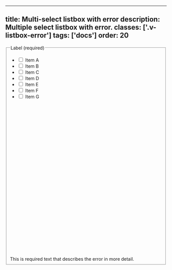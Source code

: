<!--
 *              © 2025 Visa
 *
 * Licensed under the Apache License, Version 2.0 (the "License");
 * you may not use this file except in compliance with the License.
 * You may obtain a copy of the License at
 *
 *         http://www.apache.org/licenses/LICENSE-2.0
 *
 * Unless required by applicable law or agreed to in writing, software
 * distributed under the License is distributed on an "AS IS" BASIS,
 * WITHOUT WARRANTIES OR CONDITIONS OF ANY KIND, either express or implied.
 * See the License for the specific language governing permissions and
 * limitations under the License.
 *
 -->
---
title: Multi-select listbox with error
description: Multiple select listbox with error. 
classes: ['.v-listbox-error']
tags: ['docs']
order: 20
---

<fieldset aria-invalid="true" aria-labelledby="multi-select-error-listbox-legend multi-select-error-listbox-message">
  <legend class="v-label" id="multi-select-error-listbox-legend">
    Label (required)
  </legend>
  <div class="v-listbox-container v-listbox-error">
    <ul class="v-listbox v-listbox-scroll v-listbox-multiselect">
      <li>
        <label class="v-listbox-item" for="checkbox-ms-error-1">
          <input class="v-checkbox" id="checkbox-ms-error-1" name="multi-select-error" type="checkbox"/>
          <label class="v-label v-typography-label-large">
            Item A
          </label>
        </label>
      </li>
      <li>
        <label class="v-listbox-item" for="checkbox-ms-error-2">
          <input class="v-checkbox" id="checkbox-ms-error-2" name="multi-select-error" type="checkbox"/>
          <span class="v-label v-typography-label-large">
            Item B
          </span>
        </label>
      </li>
      <li>
        <label class="v-listbox-item" for="checkbox-ms-error-3">
          <input class="v-checkbox" id="checkbox-ms-error-3" name="multi-select-error" type="checkbox"/>
          <span class="v-label v-typography-label-large">
            Item C
          </span>
        </label>
      </li>
      <li>
        <label class="v-listbox-item" for="checkbox-ms-error-4">
          <input class="v-checkbox" id="checkbox-ms-error-4" name="multi-select-error" type="checkbox"/>
          <span class="v-label v-typography-label-large">
            Item D
          </span>
        </label>
      </li>
      <li>
        <label class="v-listbox-item" for="checkbox-ms-error-5">
          <input class="v-checkbox" id="checkbox-ms-error-5" name="multi-select-error" type="checkbox"/>
          <span class="v-label v-typography-label-large">
            Item E
          </span>
        </label>
      </li>
      <li>
        <label class="v-listbox-item" for="checkbox-ms-error-6">
          <input class="v-checkbox" id="checkbox-ms-error-6" name="multi-select-error" type="checkbox"/>
          <span class="v-label v-typography-label-large">
            Item F
          </span>
        </label>
      </li>
      <li>
        <label class="v-listbox-item" for="checkbox-ms-error-7">
          <input class="v-checkbox" id="checkbox-ms-error-7" name="multi-select-error" type="checkbox"/>
          <span class="v-label v-typography-label-large">
            Item G
          </span>
        </label>
      </li>
    </ul>
  </div>
  <div class="v-input-message" id="multi-select-error-listbox-message">
    <svg aria-hidden="true" class="v-icon v-icon-visa v-icon-tiny" focusable="false" viewbox="0 0 16 16">
      <use href="#visa-error-tiny">
      </use>
    </svg>
    This is required text that describes the error in more detail.
  </div>
</fieldset>
